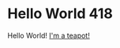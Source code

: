 # Hello World 418
Hello World! [I'm a teapot!](https://developer.mozilla.org/en-US/docs/Web/HTTP/Status/418)

